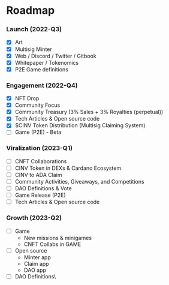 # Roadmap

### Launch (2022-Q3)

* [x] Art
* [x] Multisig Minter
* [x] Web / Discord / Twitter / Gitbook
* [x] Whitepaper / Tokenomics
* [x] P2E Game definitions

### Engagement (2022-Q4)

* [x] NFT Drop
* [x] Community Focus
* [x] Community Treasury (3% Sales + 3% Royalties (perpetual))
* [x] Tech Articles & Open source code
* [x] $CINV Token Distribution (Multisig Claiming System)
* [ ] Game (P2E) - Beta

### Viralization (2023-Q1)

* [ ] CNFT Collaborations
* [ ] CINV Token in DEXs & Cardano Ecosystem
* [ ] CINV to ADA Claim
* [ ] Community Activities, Giveaways, and Competitions
* [ ] DAO Definitions & Vote
* [ ] Game Release (P2E)
* [ ] Tech Articles & Open source code

### Growth (2023-Q2)

* [ ] Game
  * New missions & minigames
  * CNFT Collabs in GAME
* [ ] Open source
  * Minter app
  * Claim app
  * DAO app
* [ ] DAO Definitions\
